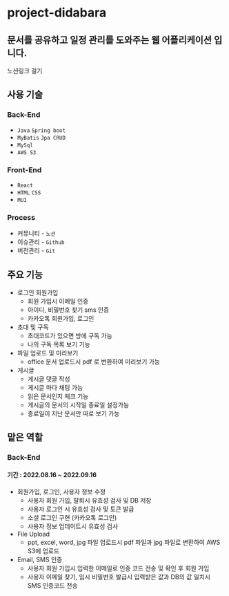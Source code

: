 # project-didabara

## 문서를 공유하고 일정 관리를 도와주는 웹 어플리케이션 입니다.
노션링크 걸기

## 사용 기술

### Back-End

- `Java` `Spring boot`
- `MyBatis` `Jpa CRUD`
- `MySql`
- `AWS S3`

### Front-End

- `React`
- `HTML` `CSS`
- `MUI`

### Process

- 커뮤니티 - `노션`
- 이슈관리 - `Github`
- 버전관리 - `Git` 

## 주요 기능
- 로그인 회원가입
    - 회원 가입시 이메일 인증
    - 아이디, 비밀번호 찾기 sms 인증
    - 카카오톡 회원가입, 로그인
- 초대 및 구독
    - 초대코드가 있으면 방에 구독 가능
    - 나의 구독 목록 보기 기능
- 파일 업로드 및 미리보기
    - office 문서 업로드시 pdf 로 변환하여 미리보기 가능
- 게시글
    - 게시글 댓글 작성
    - 게시글 마다 채팅 가능
    - 읽은 문서인지 체크 기능
    - 게시글의 문서의 시작일 종료일 설정가능
    - 종료일이 지난 문서만 따로 보기 가능 

## 맡은 역할
### Back-End
#### 기간 : 2022.08.16 ~ 2022.09.16
- 회원가입, 로그인, 사용자 정보 수정
    - 사용자 회원 가입, 탈퇴시 유효성 검사 및 DB 저장
    - 사용자 로그인 시 유효성 검사 및 토큰 발급
    - 소셜 로그인 구현 (카카오톡 로그인)
    - 사용자 정보 업데이트시 유효성 검사
- File Upload
    - ppt, excel, word, jpg 파일 업로드시 pdf 파일과 jpg 파일로 변환하여 AWS S3에 업로드
- Email, SMS 인증
    - 사용자 회원 가입시 입력한 이메일로 인증 코드 전송 및 확인 후 회원 가입
    - 사용자 이메일 찾기, 임시 비밀번호 발급시 입력받은 값과 DB의 값 일치시 SMS 인증코드 전송
